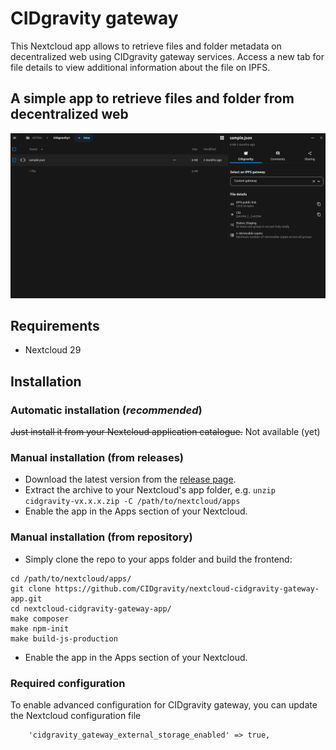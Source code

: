 # CIDgravity gateway

This Nextcloud app allows to retrieve files and folder metadata on decentralized web using CIDgravity gateway services.
Access a new tab for file details to view additional information about the file on IPFS.

## A simple app to retrieve files and folder from decentralized web

![](screenshots/app1.png)

## Requirements
* Nextcloud 29

## Installation
### Automatic installation (*recommended*)
~~Just install it from your Nextcloud application catalogue.~~ Not available (yet)

### Manual installation (from releases)
* Download the latest version from the [release page](https://github.com/CIDgravity/nextcloud-cidgravity-gateway-app/releases/latest).
* Extract the archive to your Nextcloud's app folder, e.g. `unzip cidgravity-vx.x.x.zip -C /path/to/nextcloud/apps`
* Enable the app in the Apps section of your Nextcloud.

### Manual installation (from repository)
* Simply clone the repo to your apps folder and build the frontend:

```
cd /path/to/nextcloud/apps/
git clone https://github.com/CIDgravity/nextcloud-cidgravity-gateway-app.git
cd nextcloud-cidgravity-gateway-app/
make composer
make npm-init
make build-js-production
```

* Enable the app in the Apps section of your Nextcloud.

### Required configuration

To enable advanced configuration for CIDgravity gateway, you can update the Nextcloud configuration file

```
    'cidgravity_gateway_external_storage_enabled' => true,
```
